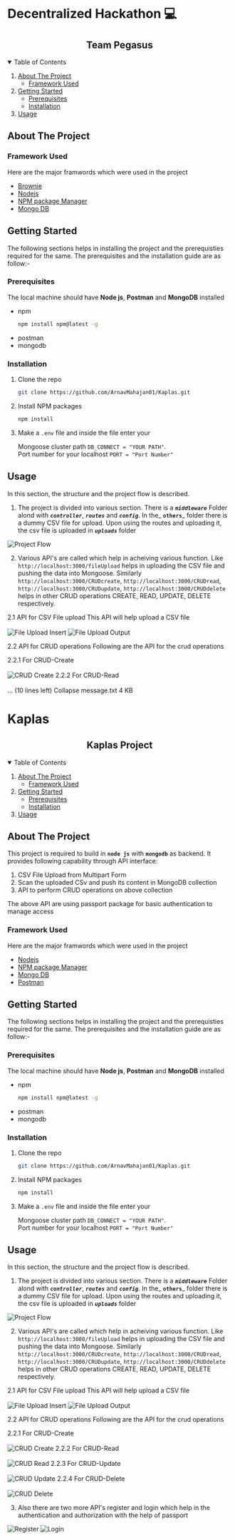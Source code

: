 # Decentralized Hackathon :computer:

<p align="center">
  <h2 align="center">Team Pegasus</h3>
</p>


<details open="open">
  <summary>Table of Contents</summary>
  <ol>
    <li>
      <a href="#about-the-project">About The Project</a>
      <ul>
        <li><a href="#framework-used">Framework Used</a></li>
      </ul>
    </li>
    <li>
      <a href="#getting-started">Getting Started</a>
      <ul>
        <li><a href="#prerequisites">Prerequisites</a></li>
        <li><a href="#installation">Installation</a></li>
      </ul>
    </li>
    <li><a href="#usage">Usage</a></li>
  </ol>
</details>

<!-- ABOUT THE PROJECT -->
## About The Project



### Framework Used

Here are the major framwords which were used in the project
* [Brownie](https://eth-brownie.readthedocs.io/en/stable/)
* [Nodejs](https://nodejs.org/en/)
* [NPM package Manager](https://www.npmjs.com/)
* [Mongo DB](https://www.mongodb.com/)

<!-- GETTING STARTED -->
## Getting Started

The following sections helps in installing the project and the prerequisties required for the same.
The prerequisites and the installation guide are as follow:-

### Prerequisites

The local machine should have **Node js**, **Postman** and **MongoDB** installed
* npm
  ```sh
  npm install npm@latest -g
  ```
* postman
* mongodb

### Installation

1. Clone the repo
   ```sh
   git clone https://github.com/ArnavMahajan01/Kaplas.git
   ```
2. Install NPM packages
   ```sh
   npm install
   ```
3. Make a `.env` file and inside the file enter your</br><p></p> 
       Mongoose cluster path `DB_CONNECT = "YOUR PATH"`. </br>
       Port number for your localhost `PORT = "Port Number"`

<!-- USAGE -->
## Usage

In this section, the structure and the project flow is described.

1. The project is divided into various section. There is a _**`middleware`**_ Folder alond with _**`controller`**_, _**`routes`**_ and _**`config`**_. In the_ **`others`**_ folder there is a dummy CSV file for upload. Upon using the routes and uploading it, the csv file is uploaded in _**`uploads`**_ folder

![Project Flow](/images/Project%20structure.png)

2. Various API's are called which help in acheiving various function. Like `http://localhost:3000/fileUpload` helps in uploading the CSV file and pushing the data into Mongoose. Similarly `http://localhost:3000/CRUDcreate`, `http://localhost:3000/CRUDread`, `http://localhost:3000/CRUDupdate`, `http://localhost:3000/CRUDdelete` helps in other CRUD operations CREATE, READ, UPDATE, DELETE respectively.

2.1 API for CSV File upload
This API will help upload a CSV file</br></br>
![File Upload Insert](/images/File%20Upload%20insert.png)
![File Upload Output](/images/File%20Upload%20outputpng.png)

2.2 API for CRUD operations
Following are the API for the crud operations
</br>

2.2.1 For CRUD-Create </br></br>
![CRUD Create](/images/CRUD%20create.png)
2.2.2 For CRUD-Read</br></br>
... (10 lines left)
Collapse
message.txt
4 KB
﻿
# Kaplas

<p align="center">
  <h2 align="center">Kaplas Project</h3>
</p>


<!-- TABLE OF CONTENTS -->
<details open="open">
  <summary>Table of Contents</summary>
  <ol>
    <li>
      <a href="#about-the-project">About The Project</a>
      <ul>
        <li><a href="#framework-used">Framework Used</a></li>
      </ul>
    </li>
    <li>
      <a href="#getting-started">Getting Started</a>
      <ul>
        <li><a href="#prerequisites">Prerequisites</a></li>
        <li><a href="#installation">Installation</a></li>
      </ul>
    </li>
    <li><a href="#usage">Usage</a></li>
  </ol>
</details>

<!-- ABOUT THE PROJECT -->
## About The Project

This project is required to build in **`node js`** with **`mongodb`** as backend. It provides following capability through API interface: 

1. CSV File Upload from Multipart Form
2. Scan the uploaded CSv and push its content in MongoDB collection
3. API to perform CRUD operations on above collection

The above API are using passport package for basic authentication to manage access

### Framework Used

Here are the major framwords which were used in the project
* [Nodejs](https://nodejs.org/en/)
* [NPM package Manager](https://www.npmjs.com/)
* [Mongo DB](https://www.mongodb.com/)
* [Postman](https://www.postman.com/)

<!-- GETTING STARTED -->
## Getting Started

The following sections helps in installing the project and the prerequisties required for the same.
The prerequisites and the installation guide are as follow:-

### Prerequisites

The local machine should have **Node js**, **Postman** and **MongoDB** installed
* npm
  ```sh
  npm install npm@latest -g
  ```
* postman
* mongodb

### Installation

1. Clone the repo
   ```sh
   git clone https://github.com/ArnavMahajan01/Kaplas.git
   ```
2. Install NPM packages
   ```sh
   npm install
   ```
3. Make a `.env` file and inside the file enter your</br><p></p> 
       Mongoose cluster path `DB_CONNECT = "YOUR PATH"`. </br>
       Port number for your localhost `PORT = "Port Number"`

<!-- USAGE -->
## Usage

In this section, the structure and the project flow is described.

1. The project is divided into various section. There is a _**`middleware`**_ Folder alond with _**`controller`**_, _**`routes`**_ and _**`config`**_. In the_ **`others`**_ folder there is a dummy CSV file for upload. Upon using the routes and uploading it, the csv file is uploaded in _**`uploads`**_ folder

![Project Flow](/images/Project%20structure.png)

2. Various API's are called which help in acheiving various function. Like `http://localhost:3000/fileUpload` helps in uploading the CSV file and pushing the data into Mongoose. Similarly `http://localhost:3000/CRUDcreate`, `http://localhost:3000/CRUDread`, `http://localhost:3000/CRUDupdate`, `http://localhost:3000/CRUDdelete` helps in other CRUD operations CREATE, READ, UPDATE, DELETE respectively.

2.1 API for CSV File upload
This API will help upload a CSV file</br></br>
![File Upload Insert](/images/File%20Upload%20insert.png)
![File Upload Output](/images/File%20Upload%20outputpng.png)

2.2 API for CRUD operations
Following are the API for the crud operations
</br>

2.2.1 For CRUD-Create </br></br>
![CRUD Create](/images/CRUD%20create.png)
2.2.2 For CRUD-Read</br></br>
![CRUD Read](/images/CRUD%20read.png)
2.2.3 For CRUD-Update</br></br>
![CRUD Update](/images/CRUD%20update.png)
2.2.4 For CRUD-Delete</br></br>
![CRUD Delete](/images/CRUD%20delete.png)

3. Also there are two more API's register and login which help in the authentication and authorization with the help of passport 

![Register](/images/register.png)
![Login](/images/login.png)
